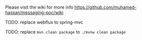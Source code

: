 Please visit the wiki for more info https://github.com/muhamed-hassan/messaging-poc/wiki


TODO: replace webflux to spring-mvc

TODO: replace `mvn clean package` to `./mvnw clean package`
